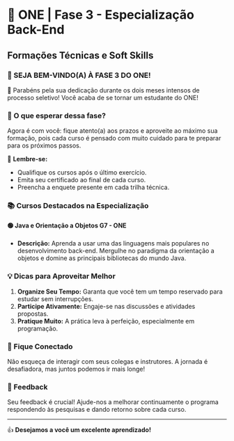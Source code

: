 # 🌟 ONE | Fase 3 - Especialização Back-End
## Formações Técnicas e Soft Skills

### 🎉 SEJA BEM-VINDO(A) À FASE 3 DO ONE!

👏 Parabéns pela sua dedicação durante os dois meses intensos de processo seletivo! Você acaba de se tornar um estudante do ONE!

### 🚀 O que esperar dessa fase?

Agora é com você: fique atento(a) aos prazos e aproveite ao máximo sua formação, pois cada curso é pensado com muito cuidado para te preparar para os próximos passos.

📅 **Lembre-se:**
- Qualifique os cursos após o último exercício.
- Emita seu certificado ao final de cada curso.
- Preencha a enquete presente em cada trilha técnica.

### 📚 Cursos Destacados na Especialização

#### 🟢 Java e Orientação a Objetos G7 - ONE
- **Descrição:** Aprenda a usar uma das linguagens mais populares no desenvolvimento back-end. Mergulhe no paradigma da orientação a objetos e domine as principais bibliotecas do mundo Java.

### 💡 Dicas para Aproveitar Melhor

1. **Organize Seu Tempo:** Garanta que você tem um tempo reservado para estudar sem interrupções.
2. **Participe Ativamente:** Engaje-se nas discussões e atividades propostas.
3. **Pratique Muito:** A prática leva à perfeição, especialmente em programação.

### 🤝 Fique Conectado
Não esqueça de interagir com seus colegas e instrutores. A jornada é desafiadora, mas juntos podemos ir mais longe!

### 🔄 Feedback
Seu feedback é crucial! Ajude-nos a melhorar continuamente o programa respondendo às pesquisas e dando retorno sobre cada curso.

---

👍 **Desejamos a você um excelente aprendizado!**
